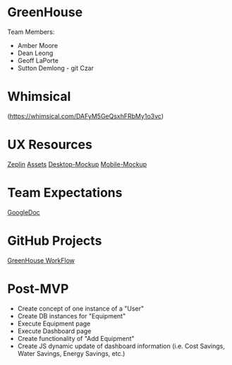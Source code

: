 # GreenHouse

Team Members:

- Amber Moore
- Dean Leong
- Geoff LaPorte
- Sutton Demlong - git Czar

# Whimsical

(https://whimsical.com/DAFyM5GeQsxhFRbMy1o3vc)

# UX Resources

[Zeplin](https://scene.zeplin.io/project/5f833bd744cc2c76806cf9d5)
[Assets](https://drive.google.com/drive/folders/1oh87-jQwjmIavc8ufYE9hCJsMJByLfWa)
[Desktop-Mockup](https://www.figma.com/proto/3naVRlnr4qOC9iqisHTDZV/p3b-Mid-Fidelity?node-id=475%3A2&viewport=292%2C1155%2C0.08796175569295883&scaling=min-zoom)
[Mobile-Mockup](https://www.figma.com/proto/3naVRlnr4qOC9iqisHTDZV/p3b-Mid-Fidelity?node-id=551%3A9927&viewport=611%2C1489%2C0.13151338696479797&scaling=scale-down)

# Team Expectations

[GoogleDoc](https://docs.google.com/document/d/1qyXwMCpHjvtyT953FGs_HHTLHkv3G3pF0_bKpM_sebc/edit?usp=sharing)

# GitHub Projects

[GreenHouse WorkFlow](https://github.com/suttondemlong/green-house/projects/1)

# Post-MVP

- Create concept of one instance of a "User"
- Create DB instances for "Equipment"
- Execute Equipment page
- Execute Dashboard page
- Create functionality of "Add Equipment"
- Create JS dynamic update of dashboard information (i.e. Cost Savings, Water Savings, Energy Savings, etc.)
